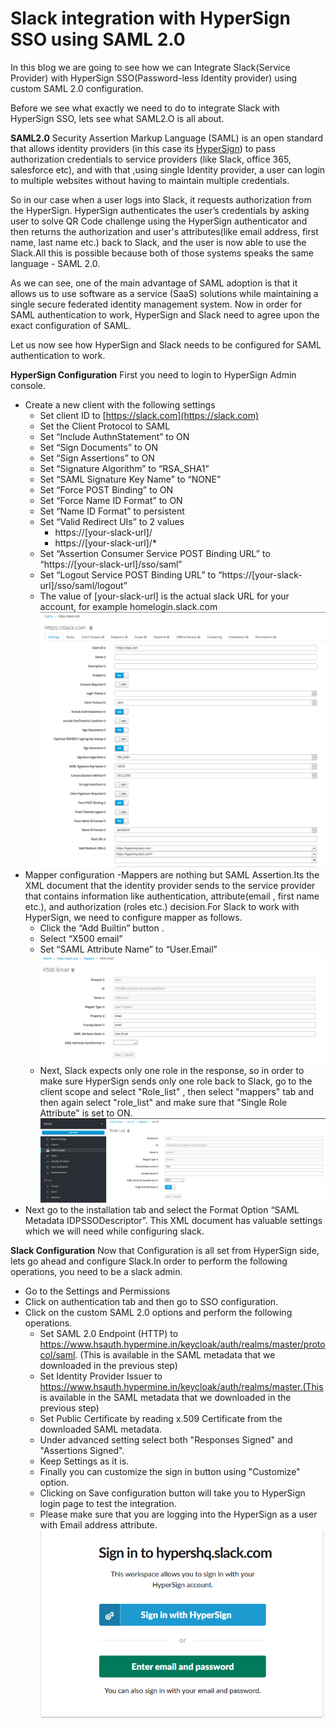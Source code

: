 # Slack integration with HyperSign SSO using SAML 2.0

In this blog we are going to see how we can Integrate Slack(Service Provider) with HyperSign SSO(Password-less Identity provider) using custom SAML 2.0 configuration.

Before we see what exactly we need to do to integrate Slack with HyperSign SSO, lets see what SAML2.O is all about.

**SAML2.0**
Security Assertion Markup Language (SAML) is an open standard that allows identity providers (in this case its [HyperSign](https://hypermine.in/hypersign/)) to pass authorization credentials to service providers (like Slack, office 365, salesforce etc), and with that ,using single Identity provider, a user can login to multiple websites without having to maintain multiple credentials.

So in our case when a user logs into Slack, it requests authorization from the HyperSign. HyperSign authenticates the user’s credentials by asking user to solve QR Code challenge using the HyperSign authenticator and then returns the authorization and user's attributes(like email address, first name, last name etc.) back to Slack, and the user is now able to use the Slack.All this is possible because both of those systems speaks the same language - SAML 2.0. 

As we can see, one of the main advantage of SAML adoption is that it allows us  to use software as a service (SaaS) solutions while maintaining a single secure federated identity management system.
Now in order for SAML authentication to work, HyperSign and Slack need to agree upon the exact configuration of SAML.

Let us now see how HyperSign and Slack needs to be configured for SAML authentication to work.

**HyperSign Configuration**
First you need to login to HyperSign Admin console.
 - Create a new client with the following settings 
	 - Set client ID to [https://slack.com](https://slack.com)
	 - Set the Client Protocol to SAML
	 - Set “Include AuthnStatement” to ON
	 - Set “Sign Documents” to ON
	 - Set “Sign Assertions” to ON
	 - Set “Signature Algorithm” to “RSA_SHA1”
	 - Set “SAML Signature Key Name” to “NONE”
	 - Set “Force POST Binding” to ON
	 - Set “Force Name ID Format” to ON
	 - Set “Name ID Format” to persistent
	 - Set “Valid Redirect UIs” to 2 values
		 - https://[your-slack-url]/
		 - https://[your-slack-url]/*
	 - Set “Assertion Consumer Service POST Binding URL” to “https://[your-slack-url]/sso/saml”
	 - Set “Logout Service POST Binding URL” to “https://[your-slack-url]/sso/saml/logout”
	 - The value of [your-slack-url] is the actual slack URL for your account, for example homelogin.slack.com
![Image of Yaktocat](https://github.com/devgurung/sso/blob/master/HyperSign.PNG)
 - Mapper configuration -Mappers are nothing but SAML Assertion.Its the XML document that the identity provider sends to the service provider that contains information like authentication, attribute(email , first name etc.), and authorization (roles etc.) decision.For Slack to work with HyperSign, we need to configure mapper as follows.
	 - Click the “Add Builtin” button .
	 - Select “X500 email”
	 - Set “SAML Attribute Name” to “User.Email”
   ![Image of Yaktocat](https://github.com/devgurung/sso/blob/master/Email_attribute.PNG)
	 - Next, Slack expects only one role in the response, so in order to make sure HyperSign sends only one role back to Slack, go to the client scope and select "Role_list" , then select "mappers" tab and then again select "role_list" and make sure that "Single Role Attribute" is set to ON.
   ![Image of Yaktocat](https://github.com/devgurung/sso/blob/master/single_role.PNG)
 - Next go to the installation tab and select the Format Option “SAML Metadata IDPSSODescriptor”. This XML document has valuable settings which we will need while configuring slack.

**Slack Configuration**
Now that Configuration is all set from HyperSign side, lets go ahead and configure Slack.In order to perform the following operations, you need to be a slack admin.

 - Go to the Settings and Permissions 
 - Click on authentication tab and then go to SSO configuration.
 - Click on the custom SAML 2.0 options and perform the following operations.
	 - Set SAML 2.0 Endpoint (HTTP) to https://www.hsauth.hypermine.in/keycloak/auth/realms/master/protocol/saml. (This is available in the SAML metadata that we downloaded in the previous step)
	 - Set Identity Provider Issuer to https://www.hsauth.hypermine.in/keycloak/auth/realms/master.(This is available in the SAML metadata that we downloaded in the previous step)
	 - Set Public Certificate by reading x.509 Certificate from the downloaded SAML metadata.
	 - Under advanced setting select both "Responses Signed" and "Assertions Signed".
	 - Keep Settings as it is.
	 - Finally you can customize the sign in button using "Customize" option.
	 - Clicking on Save configuration button will take you to HyperSign login page to test the integration.
	 - Please make sure that you are logging into the HyperSign as a user with Email address attribute.
   ![Image of Yaktocat](https://github.com/devgurung/sso/blob/master/hyerpsign_login.PNG)






